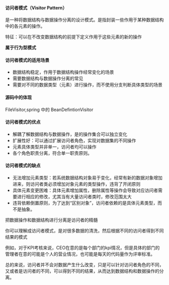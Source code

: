 #### 访问者模式（Visitor Pattern）

是一种将数据结构与数据操作分离的设计模式。是指封装一些作用于某种数据结构中的各元素的操作。

特征：可以在不改变数据结构的前提下定义作用于这些元素的新的操作

**属于行为型模式**



#### 访问者模式的适用场景

* 数据结构稳定，作用于数据结构操作经常变化的场景
* 需要数据结构与数据操作分离的常见
* 需要对不同的数据类型（元素）进行操作，而不使用分支判断具体类型的场景





#### 源码中的体现

FileVisitor,spring 中的 BeanDefintionVisitor



#### 访问者模式的优点

* 解耦了解数据结构与数据操作，是的操作集合可以独立变化
* 扩展性好：可以通过扩展访问者角色，实现对数据集的不同操作
* 元素具体类型并非单一，访问者均可以操作
* 各个角色职责分离，符合单一职责原则。



#### 访问者模式的缺点

* 无法增加元素类型：若系统数据结构对象易于变化，经常有新的数据对象增加进来，则访问者类必须增加对象元素的类型操作，违背了开闭原则
* 具体元素变更困难：具体元素增加属性，删除属性等操作会导致对应访问者需要进行相应的修改，尤其当有大量访问者类时，修改范围太大
* 违背依赖倒置原则，为了达到“区别对象”，访问者依赖的是具体元素类型，而不是抽象。



把数据操作和数据结构进行分离是访问者的精髓



你可以理解成访问者模式，是对很多数据的清洗，然后根据不同的访问者得到不同结果的模式

例如，对于KPI考核来说，CEO在意的是每个部门的kpi情况，但是具体的部门的管理者在意的可能是个人的营业情况，也可能是每天的代码量作为评审标准。

总的来说，访问者并不会对数据产生什么改变，只是可以针对访问者角色的不同，又或者是访问者的不同，可以得到不同的结果，从而达到数据结构和数据操作的分离。